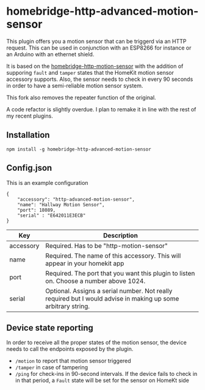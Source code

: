 # homebridge-http-advanced-motion-sensor

This plugin offers you a motion sensor that can be triggerd via an HTTP request. This can be used in conjunction with an ESP8266 for instance or an Arduino with an ethernet shield.

It is based on the [homebridge-http-motion-sensor](https://github.com/lucavb/homebridge-http-motion-sensor) with the addition of supporing `fault` and `tamper` states that the HomeKit motion sensor accessory supports. Also, the sensor needs to check in every 90 seconds in order to have a semi-reliable motion sensor system.

This fork also removes the repeater function of the original.

A code refactor is slightly overdue. I plan to remake it in line with the rest of my recent plugins.

## Installation

`npm install -g homebridge-http-advanced-motion-sensor`

## Config.json

This is an example configuration

```
{
    "accessory": "http-advanced-motion-sensor",
    "name": "Hallway Motion Sensor",
    "port": 18089,
    "serial" : "E642011E3ECB"
}
```

| Key           | Description                                                                        |
|---------------|------------------------------------------------------------------------------------|
| accessory     | Required. Has to be "http-motion-sensor"                                             |
| name          | Required. The name of this accessory. This will appear in your homekit app         |
| port         | Required. The port that you want this plugin to listen on. Choose a number above 1024. |
| serial         | Optional. Assigns a serial number. Not really required but I would advise in making up some arbitrary string. |

## Device state reporting

In order to receive all the proper states of the motion sensor, the device needs to call the endpoints exposed by the plugin.

- `/motion` to report that motion sensor triggered
- `/tamper` in case of tampering
- `/ping` for check-ins in 90-second intervals. If the device fails to check in in that period, a `Fault` state will be set for the sensor on HomeKt side
